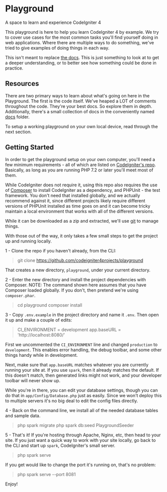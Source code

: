 # Playground
A space to learn and experience CodeIgniter 4

This playground is here to help you learn CodeIgniter 4 by example. We try to cover use cases for the most
common tasks you'll find yourself doing in web applications. Where there are multiple ways to do something,
we've tried to give examples of doing things in each way. 

This isn't meant to replace [the docs](https://codeigniter4.github.io/CodeIgniter4/index.html). This is just
something to look at to get a deeper understanding, or to better see how something could be done in practice. 

## Resources

There are two primary ways to learn about what's going on here in the Playground. The first is the code itself. 
We've heaped a LOT of comments throughout the code. They're your best docs. So explore them in depth. 
Additionally, there's a small collection of docs in the conveniently named [docs](docs) folder. 

To setup a working playground on your own local device, read through the next section.  

## Getting Started 

In order to get the playground setup on your own computer, you'll need a few minimum requirements - all of which
are listed on [CodeIgniter's repo](https://github.com/codeigniter4/CodeIgniter4#server-requirements). Basically,
as long as you are running PHP 7.2 or later you'll meet most of them. 

While CodeIgniter does not require it, using this repo also requires the use of 
[Composer](https://getcomposer.org/) to install CodeIgniter as a dependency, and PHPUnit - the test framework. 
You don't need that installed globally, and we actually recommend against it, since different projects likely
require different versions of PHPUnit installed as time goes on and it can become tricky maintain a local 
environment that works with all of the different versions. 

While it can be downloaded as a zip and extracted, we'll use [git](https://git-scm.com/) to manage things.

With those out of the way, it only takes a few small steps to get the project up and running locally. 

1 - Clone the repo if you haven't already, from the CLI:

> git clone https://github.com/codeigniter4projects/playground

That creates a new directory, `playground`, under your current directory.

2 - Enter the new directory and install the project dependencies with Composer. NOTE: The command shown
here assumes that you have Composer loaded globally. If you don't, then pretend we're using `composer.phar`.

> cd playground
> composer install

3 - Copy `.env.example` in the project directory and name it `.env`. Then open it up and make a couple of edits:

> CI_ENVIRONMENT = development
> app.baseURL = 'http://localhost:8080/'

First we uncommented the `CI_ENVIRONMENT` line and changed `production` to `development`. This enables error
handling, the debug toolbar, and some other things handy while in development. 

Next, make sure that `app.baseURL` matches whatever you are currently running your site at. If you use `spark`, 
then it already matches the default. If this doesn't match, then generated links might not work, and your 
developer toolbar will never show up. 

While you're in there, you can edit your database settings, though you can do that in `app/Config/Database.php`
just as easily. Since we won't deploy this to multiple servers it's no big deal to edit the config files directly.

4 - Back on the command line, we install all of the needed database tables and sample data. 

> php spark migrate
> php spark db:seed PlaygroundSeeder

5 - That's it! If you're hosting through Apache, Nginx, etc, then head to your site. If you just want a quick
way to work with your site locally, go back to the CLI and start up `spark`, CodeIgniter's small server. 

> php spark serve

If you get would like to change the port it's running on, that's no problem: 

> php spark serve --port 8081

Enjoy! 

